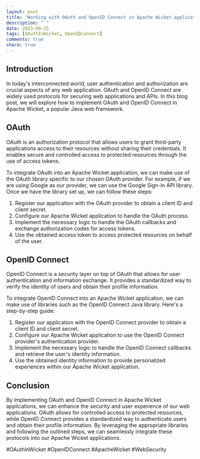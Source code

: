 ```yaml
---
layout: post
title: "Working with OAuth and OpenID Connect in Apache Wicket applications"
description: " "
date: 2023-09-25
tags: [OAuthInWicket, OpenIDConnect]
comments: true
share: true
---
```


## Introduction

In today's interconnected world, user authentication and authorization are crucial aspects of any web application. OAuth and OpenID Connect are widely used protocols for securing web applications and APIs. In this blog post, we will explore how to implement OAuth and OpenID Connect in Apache Wicket, a popular Java web framework.

## OAuth

OAuth is an authorization protocol that allows users to grant third-party applications access to their resources without sharing their credentials. It enables secure and controlled access to protected resources through the use of access tokens.

To integrate OAuth into an Apache Wicket application, we can make use of the OAuth library specific to our chosen OAuth provider. For example, if we are using Google as our provider, we can use the Google Sign-In API library. Once we have the library set up, we can follow these steps:

1. Register our application with the OAuth provider to obtain a client ID and client secret.
2. Configure our Apache Wicket application to handle the OAuth process.
3. Implement the necessary logic to handle the OAuth callbacks and exchange authorization codes for access tokens.
4. Use the obtained access token to access protected resources on behalf of the user.

## OpenID Connect

OpenID Connect is a security layer on top of OAuth that allows for user authentication and information exchange. It provides a standardized way to verify the identity of users and obtain their profile information.

To integrate OpenID Connect into an Apache Wicket application, we can make use of libraries such as the OpenID Connect Java library. Here's a step-by-step guide:

1. Register our application with the OpenID Connect provider to obtain a client ID and client secret.
2. Configure our Apache Wicket application to use the OpenID Connect provider's authentication provider.
3. Implement the necessary logic to handle the OpenID Connect callbacks and retrieve the user's identity information.
4. Use the obtained identity information to provide personalized experiences within our Apache Wicket application.

## Conclusion

By implementing OAuth and OpenID Connect in Apache Wicket applications, we can enhance the security and user experience of our web applications. OAuth allows for controlled access to protected resources, while OpenID Connect provides a standardized way to authenticate users and obtain their profile information. By leveraging the appropriate libraries and following the outlined steps, we can seamlessly integrate these protocols into our Apache Wicket applications.

#OAuthInWicket #OpenIDConnect #ApacheWicket #WebSecurity